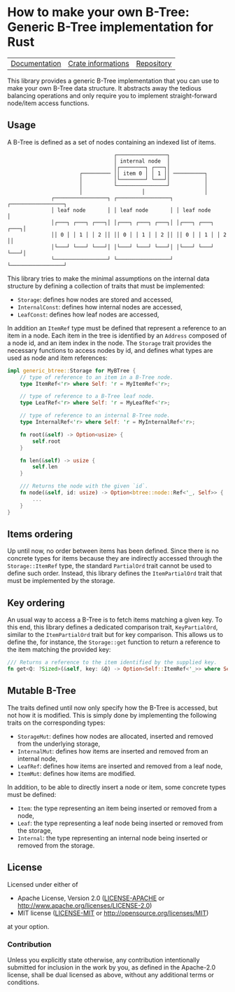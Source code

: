# How to make your own B-Tree: Generic B-Tree implementation for Rust

<table><tr>
  <td><a href="https://docs.rs/generic-btree">Documentation</a></td>
  <td><a href="https://crates.io/crates/generic-btree">Crate informations</a></td>
  <td><a href="https://github.com/timothee-haudebourg/generic-btree">Repository</a></td>
</tr></table>

This library provides a generic B-Tree implementation that you can use to make your own B-Tree data structure.
It abstracts away the tedious balancing operations and only require you to implement straight-forward node/item access functions.

## Usage

A B-Tree is defined as a set of nodes containing an indexed list of items.

```text
                                  ┌────────────────┐
                                  │ internal node  │
                                  │┌────────┐ ┌───┐│
                       ┌───────── ││ item 0 │ │ 1 ││ ──────────┐
                       │          │└────────┘ └───┘│           │
                       │          └────────────────┘           │
                       │                   │                   │
              ┌─────────────────┐ ┌─────────────────┐ ┌─────────────────┐
              │ leaf node       │ │ leaf node       │ │ leaf node       │
              │┌───┐ ┌───┐ ┌───┐│ │┌───┐ ┌───┐ ┌───┐│ │┌───┐ ┌───┐ ┌───┐│
              ││ 0 │ │ 1 │ │ 2 ││ ││ 0 │ │ 1 │ │ 2 ││ ││ 0 │ │ 1 │ │ 2 ││
              │└───┘ └───┘ └───┘│ │└───┘ └───┘ └───┘│ │└───┘ └───┘ └───┘│
              └─────────────────┘ └─────────────────┘ └─────────────────┘
```

This library tries to make the minimal assumptions on the internal data structure by defining a collection of traits that must be implemented:

- `Storage`: defines how nodes are stored and accessed,
- `InternalConst`: defines how internal nodes are accessed,
- `LeafConst`: defines how leaf nodes are accessed,

In addition an `ItemRef` type must be defined that represent a reference to an item in a node.
Each item in the tree is identified by an `Address` composed
of a node id, and an item index in the node.
The `Storage` trait provides the necessary functions to
access nodes by id, and defines what types are used as
node and item references:

```rust
impl generic_btree::Storage for MyBTree {
	// type of reference to an item in a B-Tree node.
	type ItemRef<'r> where Self: 'r = MyItemRef<'r>;

	// type of reference to a B-Tree leaf node.
	type LeafRef<'r> where Self: 'r = MyLeafRef<'r>;

	// type of reference to an internal B-Tree node.
	type InternalRef<'r> where Self: 'r = MyInternalRef<'r>;

	fn root(&self) -> Option<usize> {
		self.root
	}

	fn len(&self) -> usize {
		self.len
	}

	/// Returns the node with the given `id`.
	fn node(&self, id: usize) -> Option<btree::node::Ref<'_, Self>> {
		...
	}
}
```

## Items ordering

Up until now, no order between items has been defined.
Since there is no concrete types for items because they are
indirectly accessed through the `Storage::ItemRef` type,
the standard `PartialOrd` trait cannot be used to define such order.
Instead, this library defines the `ItemPartialOrd` trait that must
be implemented by the storage.

## Key ordering

An usual way to access a B-Tree is to fetch items matching a given key.
To this end, this library defines a dedicated comparison trait,
`KeyPartialOrd`, similar to the `ItemPartialOrd` trait but for key comparison. 
This allows us to define the, for instance, the `Storage::get` function to return a reference to the item matching the provided key:

```rust
/// Returns a reference to the item identified by the supplied key.
fn get<Q: ?Sized>(&self, key: &Q) -> Option<Self::ItemRef<'_>> where Self: KeyPartialOrd<Q>;
```

## Mutable B-Tree

The traits defined until now only specify how the B-Tree is accessed,
but not how it is modified. This is simply done by implementing the following traits on the corresponding types:

- `StorageMut`: defines how nodes are allocated, inserted and removed from the underlying storage,
- `InternalMut`: defines how items are inserted and removed from an internal node,
- `LeafRef`: defines how items are inserted and removed from a leaf node,
- `ItemMut`: defines how items are modified.

In addition, to be able to directly insert a node or item,
some concrete types must be defined:

- `Item`: the type representing an item being inserted or removed from a node,
- `Leaf`: the type representing a leaf node being inserted or removed from the storage,
- `Internal`: the type representing an internal node being inserted or removed from the storage.

## License

Licensed under either of

 * Apache License, Version 2.0 ([LICENSE-APACHE](LICENSE-APACHE) or http://www.apache.org/licenses/LICENSE-2.0)
 * MIT license ([LICENSE-MIT](LICENSE-MIT) or http://opensource.org/licenses/MIT)

at your option.

### Contribution

Unless you explicitly state otherwise, any contribution intentionally submitted
for inclusion in the work by you, as defined in the Apache-2.0 license, shall be dual licensed as above, without any
additional terms or conditions.